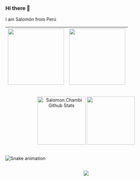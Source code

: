 ### Hi there 👋 

I am Salomón from Perú 

<img height="175em" src="https://github-readme-stats.vercel.app/api?username=schambig&show_icons=true&theme=tokyonight"> | <img height="175em" src="https://github-readme-stats.vercel.app/api/top-langs/?username=schambig&layout=compact&theme=tokyonight">
:---: | :---:

<br />
<div align="center"> 
 <img height="150em" alt = "Salomon Chambi Github Stats" src="https://github-readme-stats.vercel.app/api?username=schambig&show_icons=true&theme=algolia&include_all_commits=true&count_private=true"/>
 <img height="150em" src="https://github-readme-stats.vercel.app/api/top-langs/?username=schambig&layout=compact&langs_count=7&theme=algolia"/>
</div>
<br />

![Snake animation](https://github.com/schambig/schambig/blob/output/github-contribution-grid-snake.svg)

<h2></h2>
<div align="center">
<img src="https://gpvc.arturio.dev/schambig"> 
</div>

<!--

**schambig/schambig** is a ✨ _special_ ✨ repository because its `README.md` (this file) appears on your GitHub profile.

Here are some ideas to get you started:

- 🔭 I’m currently working on ...
- 🌱 I’m currently learning ...
- 👯 I’m looking to collaborate on ...
- 🤔 I’m looking for help with ...
- 💬 Ask me about ...
- 📫 How to reach me: ...
- 😄 Pronouns: ...
- ⚡ Fun fact: ...

-->

